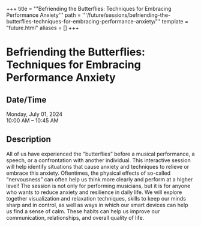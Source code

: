 +++
title = '''Befriending the Butterflies: Techniques for Embracing Performance Anxiety'''
path = '''/future/sessions/befriending-the-butterflies-techniques-for-embracing-performance-anxiety/'''
template = "future.html"
aliases = []
+++

<h1>Befriending the Butterflies: Techniques for Embracing Performance Anxiety</h1>

<h2>Date/Time</h2>
<p>Monday, July 01, 2024<br>
10:00 AM – 10:45 AM</p>
<h2>Description</h2>

All of us have experienced the “butterflies” before a musical performance, a speech, or a confrontation with another individual.  This interactive session will help identify situations that cause anxiety and techniques to relieve or embrace this anxiety.  Oftentimes, the physical effects of so-called “nervousness” can often help us think more clearly and perform at a higher level! 
The session is not only for performing musicians, but it is for anyone who wants to reduce anxiety and resilience in daily life.  We will explore together visualization and relaxation techniques, skills to keep our minds sharp and in control, as well as ways in which our smart devices can help us find a sense of calm.  These habits can help us improve our communication, relationships, and overall quality of life.


